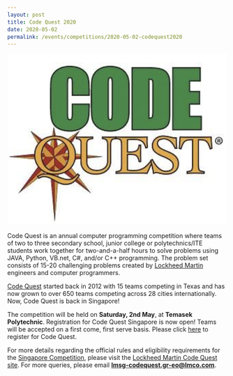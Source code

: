 ```yaml
---
layout: post
title: Code Quest 2020
date: 2020-05-02 
permalink: /events/competitions/2020-05-02-codequest2020
---
```


![overview image](/images/events/competitions/Code-Quest-2020.png)

Code Quest is an annual computer programming competition where teams of two to three secondary school, junior college or polytechnics/ITE students work together for two-and-a-half hours to solve problems using JAVA, Python, VB.net, C#, and/or C++ programming. The problem set consists of 15-20 challenging problems created by <a href="https://www.lockheedmartin.com/en-us/index.html" target="_blank">Lockheed Martin</a> engineers and computer programmers.

<a href="https://www.lockheedmartin.com/en-us/who-we-are/communities/codequest.html" target="_blank">Code Quest</a> started back in 2012 with 15 teams competing in Texas and has now grown to over 650 teams competing across 28 cities internationally. Now, Code Quest is back in Singapore! 

The competition will be held on **Saturday, 2nd May**, at **Temasek Polytechnic**. Registration for Code Quest Singapore is now open! Teams will be accepted on a first come, first serve basis. Please click <a href="https://codequest.lmaeronautics.com/" target="_blank">here</a> to register for Code Quest.


For more details regarding the official rules and eligibility requirements for the <a href="https://www.lockheedmartin.com/en-us/who-we-are/communities/codequest/code-quest-suntec.html" target="_blank">Singapore Competition</a>, please visit the <a href="http://www.lockheedmartin.com/codequest" target="_blank">Lockheed Martin Code Quest site</a>. For more queries, please email **lmsg-codequest.gr-eo@lmco.com**. 
